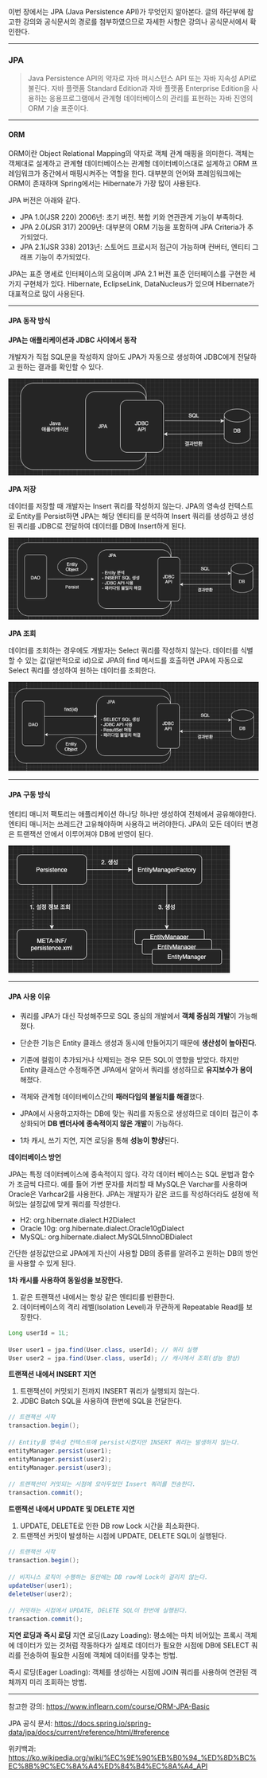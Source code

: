 이번 장에서는 JPA (Java Persistence API)가 무엇인지 알아본다.
글의 하단부에 참고한 강의와 공식문서의 경로를 첨부하였으므로 자세한 사항은 강의나 공식문서에서 확인한다.

---

### JPA
> Java Persistence API의 약자로 자바 퍼시스턴스 API 또는 자바 지속성 API로 불린다.
> 자바 플랫폼 Standard Edition과 자바 플랫폼 Enterprise Edition을 사용하는 응용프로그램에서
> 관계형 데이터베이스의 관리를 표현하는 자바 진영의 ORM 기술 표준이다.

---

#### ORM
ORM이란 Object Relational Mapping의 약자로 객체 관계 매핑을 의미한다.
객체는 객체대로 설계하고 관계형 데이터베이스는 관계형 데이터베이스대로 설계하고 ORM 프레임워크가 중간에서 매핑시켜주는 역할을 한다.
대부분의 언어와 프레임워크에는 ORM이 존재하며 Spring에서는 Hibernate가 가장 많이 사용된다.

JPA 버전은 아래와 같다.
- JPA 1.0(JSR 220) 2006년: 초기 버전. 복합 키와 연관관계 기능이 부족하다.
- JPA 2.0(JSR 317) 2009년: 대부분의 ORM 기능을 포함하며 JPA Criteria가 추가되었다.
- JPA 2.1(JSR 338) 2013년: 스토어드 프로시저 접근이 가능하며 컨버터, 엔티티 그래프 기능이 추가되었다.

JPA는 표준 명세로 인터페이스의 모음이며 JPA 2.1 버전 표준 인터페이스를 구현한 세 가지 구현체가 있다.
Hibernate, EclipseLink, DataNucleus가 있으며 Hibernate가 대표적으로 많이 사용된다.

---

#### JPA 동작 방식

**JPA는 애플리케이션과 JDBC 사이에서 동작**

개발자가 직접 SQL문을 작성하지 않아도 JPA가 자동으로 생성하여 JDBC에게 전달하고 원하는 결과를 확인할 수 있다.

![](image/1.png)

**JPA 저장**

데이터를 저장할 때 개발자는 Insert 쿼리를 작성하지 않는다.
JPA의 영속성 컨텍스트로 Entity를 Persist하면 JPA는 해당 엔티티를 분석하여
Insert 쿼리를 생성하고 생성된 쿼리를 JDBC로 전달하여 데이터를 DB에 Insert하게 된다.

![](image/2.png)

**JPA 조회**

데이터를 조회하는 경우에도 개발자는 Select 쿼리를 작성하지 않는다.
데이터를 식별할 수 있는 값(일반적으로 id)으로 JPA의 find 메서드를 호출하면
JPA에 자동으로 Select 쿼리를 생성하여 원하는 데이터를 조회한다.

![](image/3.png)

---

#### JPA 구동 방식

엔티티 매니저 팩토리는 애플리케이션 하나당 하나만 생성하여 전체에서 공유해야한다.
엔티티 매니저는 쓰레드간 고유해야하며 사용하고 버려야한다.
JPA의 모든 데이터 변경은 트랜잭션 안에서 이루어져야 DB에 반영이 된다. 

![](image/4.png)


---

#### JPA 사용 이유

- 쿼리를 JPA가 대신 작성해주므로 SQL 중심의 개발에서 **객체 중심의 개발**이 가능해졌다.

- 단순한 기능은 Entity 클래스 생성과 동시에 만들어지기 때문에 **생산성이 높아진다**.

- 기존에 컬럼이 추가되거나 삭제되는 경우 모든 SQL이 영향을 받았다. 하지만 Entity 클래스만 수정해주면
  JPA에서 알아서 쿼리를 생성하므로 **유지보수가 용이**해졌다.

- 객체와 관계형 데이터베이스간의 **패러다임의 불일치를 해결**했다.

- JPA에서 사용하고자하는 DB에 맞는 쿼리를 자동으로 생성하므로 데이터 접근이 추상화되어 **DB 벤더사에 종속적이지 않은 개발**이 가능하다.

- 1차 캐시, 쓰기 지연, 지연 로딩을 통해 **성능이 향샹**된다.

**데이터베이스 방언**

JPA는 특정 데이터베이스에 종속적이지 않다.
각각 데이터 베이스는 SQL 문법과 함수가 조금씩 다르다.
예를 들어 가변 문자를 처리할 때 MySQL은 Varchar를 사용하며 Oracle은 Varhcar2를 사용한다.
JPA는 개발자가 같은 코드를 작성하더라도 설정에 적혀있는 설정값에 맞게 쿼리를 작성한다.

- H2: org.hibernate.dialect.H2Dialect
- Oracle 10g: org.hibernate.dialect.Oracle10gDialect
- MySQL: org.hibernate.dialect.MySQL5InnoDBDialect

간단한 설정값만으로 JPA에게 자신이 사용할 DB의 종류를 알려주고 원하는 DB의 방언을 사용할 수 있게 된다.

**1차 캐시를 사용하여 동일성을 보장한다.**

1. 같은 트랜잭션 내에서는 항상 같은 엔티티를 반환한다.
2. 데이터베이스의 격리 레벨(Isolation Level)과 무관하게 Repeatable Read를 보장한다.

```java
Long userId = 1L;

User user1 = jpa.find(User.class, userId); // 쿼리 실행
User user2 = jpa.find(User.class, userId); // 캐시에서 조회(성능 향상)
```

**트랜잭션 내에서 INSERT 지연**
1. 트랜잭션이 커밋되기 전까지 INSERT 쿼리가 실행되지 않는다.
2. JDBC Batch SQL을 사용하여 한번에 SQL을 전달한다.

```java
// 트랜잭션 시작
transaction.begin(); 
        
// Entity를 영속성 컨텍스트에 persist시켰지만 INSERT 쿼리는 발생하지 않는다.
entityManager.persist(user1);
entityManager.persist(user2);
entityManager.persist(user3);

// 트랜잭션이 커밋되는 시점에 모아두었던 Insert 쿼리를 전송한다.
transaction.commit();
```

**트랜잭션 내에서 UPDATE 및 DELETE 지연**
1. UPDATE, DELETE로 인한 DB row Lock 시간을 최소화한다.
2. 트랜잭션 커밋이 발생하는 시점에 UPDATE, DELETE SQL이 실행된다.

```java
// 트랜잭션 시작
transaction.begin();

// 비지니스 로직이 수행하는 동안에는 DB row에 Lock이 걸리지 않는다.
updateUser(user1);
deleteUser(user2);

// 커밋하는 시점에서 UPDATE, DELETE SQL이 한번에 실행된다.
transaction.commit();
```

**지연 로딩과 즉시 로딩**
지연 로딩(Lazy Loading): 평소에는 마치 비어있는 프록시 객체에 데이터가 있는 것처럼 작동하다가 실제로 데이터가 필요한 시점에
DB에 SELECT 쿼리를 전송하여 필요한 시점에 객체에 데이터를 맞추는 방법.

즉시 로딩(Eager Loading): 객체를 생성하는 시점에 JOIN 쿼리를 사용하여 연관된 객체까지 미리 조회하는 방법.

---

참고한 강의: https://www.inflearn.com/course/ORM-JPA-Basic

JPA 공식 문서: https://docs.spring.io/spring-data/jpa/docs/current/reference/html/#reference

위키백과: https://ko.wikipedia.org/wiki/%EC%9E%90%EB%B0%94_%ED%8D%BC%EC%8B%9C%EC%8A%A4%ED%84%B4%EC%8A%A4_API